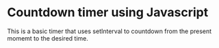 # Countdown timer using Javascript

This is a basic timer that uses setInterval to countdown from the present momemt to the desired time.
